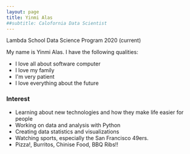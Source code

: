 ```yaml
---
layout: page
title: Yinmi Alas
##subtitle: Calofornia Data Scientist
---
```

Lambda School Data Science Program 2020 (current)

My name is Yinmi Alas. I have the following qualities:

- I love all about software computer
- I love my family
- I'm very patient
- I love everything about the future

### Interest
- Learning about new technologies and how they make life easier for people
- Working on data and analysis with Python
- Creating data statistics and visualizations
- Watching sports, especially the San Francisco 49ers.
- Pizza!, Burritos, Chinise Food, BBQ Ribs!!
